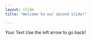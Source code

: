 ```yaml
---
layout: slide 
title: "Welcome to our second slide!"

---
```

Your Text
Use the left arrow to go back!
